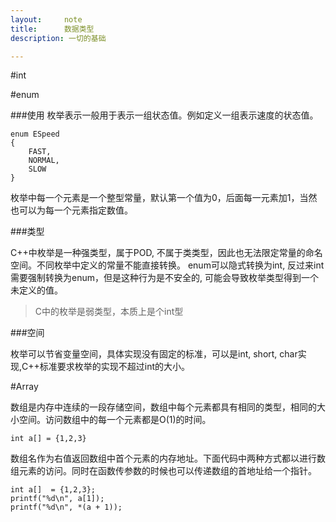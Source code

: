 ```yaml
---
layout:     note
title:      数据类型
description: 一切的基础

---
```



#int




#enum

###使用
枚举表示一般用于表示一组状态值。例如定义一组表示速度的状态值。

    enum ESpeed
    {
        FAST,
        NORMAL,
        SLOW
    }

枚举中每一个元素是一个整型常量，默认第一个值为0，后面每一元素加1，当然也可以为每一个元素指定数值。

###类型

C++中枚举是一种强类型，属于POD, 不属于类类型，因此也无法限定常量的命名空间。不同枚举中定义的常量不能直接转换。
enum可以隐式转换为int, 反过来int需要强制转换为enum，但是这种行为是不安全的, 可能会导致枚举类型得到一个未定义的值。

> C中的枚举是弱类型，本质上是个int型


###空间

枚举可以节省变量空间，具体实现没有固定的标准，可以是int, short, char实现,C++标准要求枚举的实现不超过int的大小。







#Array

数组是内存中连续的一段存储空间，数组中每个元素都具有相同的类型，相同的大小空间。访问数组中的每一个元素都是O(1)的时间。

    int a[] = {1,2,3}

数组名作为右值返回数组中首个元素的内存地址。下面代码中两种方式都以进行数组元素的访问。同时在函数传参数的时候也可以传递数组的首地址给一个指针。

    int a[]  = {1,2,3};
    printf("%d\n", a[1]);
    printf("%d\n", *(a + 1));

